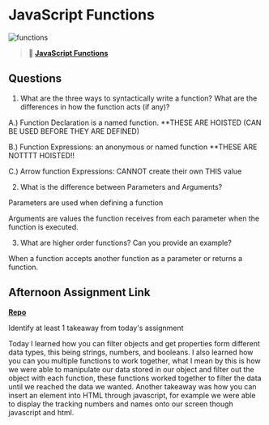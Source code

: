# JavaScript Functions

![functions](https://bcw.blob.core.windows.net/public/img/function-anatomy.jpg)

> **📖 [JavaScript Functions](https://codeworksacademy.com/fs-student-guide/resources/wk2/02-Functions)**

## Questions

1. What are the three ways to syntactically write a function? What are the differences in how the function acts (if any)?

A.) Function Declaration is a named function. **THESE ARE HOISTED (CAN BE USED BEFORE THEY ARE DEFINED)

B.) Function Expressions: an anonymous or named function **THESE ARE NOTTTT HOISTED!!

C.) Arrow function Expressions: 
CANNOT create their own THIS value

2. What is the difference between Parameters and Arguments?

Parameters are used when defining a function

Arguments are values the function receives from each parameter when the function is executed. 

3. What are higher order functions? Can you provide an example?

When a function accepts another function as a parameter or returns a function.



## Afternoon Assignment Link

**[Repo](https://github.com/DiegoDomingu3z/<ASSIGNMENT_REPO>)**

Identify at least 1 takeaway from today's assignment

Today I learned how you can filter objects and get properties form different data types, this being strings, numbers, and booleans. I also learned how you can you multiple functions to work together, what I mean by this is how we were able to manipulate our data stored in our object and filter out the object with each function, these functions worked together to filter the data until we reached the data we wanted. Another takeaway was how you can insert an element into HTML through javascript, for example we were able to display the tracking numbers and names onto our screen though javascript and html. 